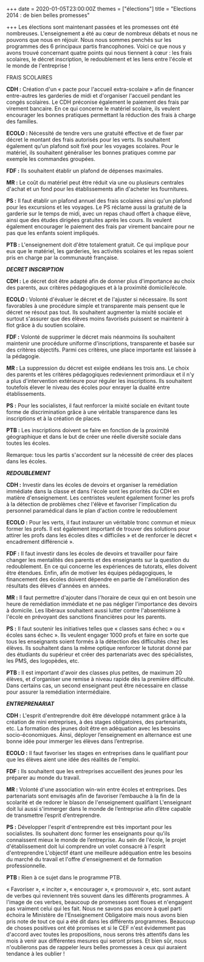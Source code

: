 +++
date = 2020-01-05T23:00:00Z
themes = ["élections"]
title = "Elections 2014 : de bien belles promesses"

+++
Les élections sont maintenant passées et les promesses ont été nombreuses. L'enseignement a été au cœur de nombreux débats et nous ne pouvons que nous en réjouir. Nous nous sommes penchés sur les programmes des 6 principaux partis francophones. Voici ce que nous y avons trouvé concernant quatre points qui nous tiennent à cœur : les frais scolaires, le décret inscription, le redoublement et les liens entre l'école et le monde de l'entreprise !

FRAIS SCOLAIRES

**CDH :** Création d'un « pacte pour l'accueil extra-scolaire » afin de financer entre-autres les garderies de midi et d'organiser l'accueil pendant les congés scolaires. Le CDH préconise également le paiement des frais par virement bancaire. En ce qui concerne le matériel scolaire, ils veulent encourager les bonnes pratiques permettant la réduction des frais à charge des familles.

**ECOLO :** Nécessité de tendre vers une gratuité effective et de fixer par décret le montant des frais autorisés pour les verts. Ils souhaitent également qu'un plafond soit fixé pour les voyages scolaires. Pour le matériel, ils souhaitent généraliser les bonnes pratiques comme par exemple les commandes groupées.

**FDF :** Ils souhaitent établir un plafond de dépenses maximales.

**MR :** Le coût du matériel peut être réduit via une ou plusieurs centrales d'achat et un fond pour les établissements afin d'acheter les fournitures.

**PS :** Il faut établir un plafond annuel des frais scolaires ainsi qu'un plafond pour les excursions et les voyages. Le PS réclame aussi la gratuité de la garderie sur le temps de midi, avec un repas chaud offert à chaque élève, ainsi que des études dirigées gratuites après les cours. Ils veulent également encourager le paiement des frais par virement bancaire pour ne pas que les enfants soient impliqués.

**PTB :** L'enseignement doit d'être totalement gratuit. Ce qui implique pour eux que le matériel, les garderies, les activités scolaires et les repas soient pris en charge par la communauté française.

**_DECRET INSCRIPTION_**

**CDH :** Le décret doit être adapté afin de donner plus d'importance au choix des parents, aux critères pédagogiques et à la proximité domicile/école.

**ECOLO :** Volonté d'évaluer le décret et de l'ajuster si nécessaire. Ils sont favorables à une procédure simple et transparente mais pensent que le décret ne résout pas tout. Ils souhaitent augmenter la mixité sociale et surtout s'assurer que des élèves moins favorisés puissent se maintenir à flot grâce à du soutien scolaire.

**FDF :** Volonté de supprimer le décret mais néanmoins ils souhaitent maintenir une procédure uniforme d'inscriptions, transparente et basée sur des critères objectifs. Parmi ces critères, une place importante est laissée à la pédagogie.

**MR :** La suppression du décret est exigée endéans les trois ans. Le choix des parents et les critères pédagogiques redeviennent primordiaux et il n'y a plus d'intervention extérieure pour réguler les inscriptions. Ils souhaitent toutefois élever le niveau des écoles pour enrayer la dualité entre établissements.

**PS :** Pour les socialistes, il faut renforcer la mixité sociale en évitant toute forme de discrimination grâce à une véritable transparence dans les inscriptions et à la création de places.

**PTB :** Les inscriptions doivent se faire en fonction de la proximité géographique et dans le but de créer une réelle diversité sociale dans toutes les écoles.

Remarque: tous les partis s'accordent sur la nécessité de créer des places dans les écoles.

**_REDOUBLEMENT_**

**CDH :** Investir dans les écoles de devoirs et organiser la remédiation immédiate dans la classe et dans l'école sont les priorités du CDH en matière d'enseignement. Les centristes veulent également former les profs à la détection de problèmes chez l'élève et favoriser l'implication du personnel paramédical dans le plan d'action contre le redoublement

**ECOLO :** Pour les verts, il faut instaurer un véritable tronc commun et mieux former les profs. Il est également important de trouver des solutions pour attirer les profs dans les écoles dites « difficiles » et de renforcer le décret « encadrement différencié ».

**FDF :** Il faut investir dans les écoles de devoirs et travailler pour faire changer les mentalités des parents et des enseignants sur la question du redoublement. En ce qui concerne les expériences de tutorats, elles doivent être étendues. Enfin, afin de motiver les équipes pédagogiques, le financement des écoles doivent dépendre en partie de l'amélioration des résultats des élèves d'années en années.

**MR :** Il faut permettre d'ajouter dans l'horaire de ceux qui en ont besoin une heure de remédiation immédiate et ne pas négliger l'importance des devoirs à domicile. Les libéraux souhaitent aussi lutter contre l'absentéisme à l'école en prévoyant des sanctions financières pour les parents.

**PS :** Il faut soutenir les initiatives telles que « classes sans échec » ou « écoles sans échec ». Ils veulent engager 1000 profs et faire en sorte que tous les enseignants soient formés à la détection des difficultés chez les élèves. Ils souhaitent dans la même optique renforcer le tutorat donné par des étudiants du supérieur et créer des partenariats avec des spécialistes, les PMS, des logopèdes, etc.

**PTB :** Il est important d'avoir des classes plus petites, de maximum 20 élèves, et d'organiser une remise à niveau rapide dès la première difficulté. Dans certains cas, un second enseignant peut être nécessaire en classe pour assurer la remédiation intermédiaire.

**_ENTREPRENARIAT_**

**CDH :** L'esprit d'entreprendre doit être développé notamment grâce à la création de mini entreprises, à des stages obligatoires, des partenariats, etc. La formation des jeunes doit être en adéquation avec les besoins socio-économiques. Ainsi, déployer l’enseignement en alternance est une bonne idée pour immerger les élèves dans l’entreprise.

**ECOLO :** Il faut favoriser les stages en entreprises dans le qualifiant pour que les élèves aient une idée des réalités de l'emploi.

**FDF :** Ils souhaitent que les entreprises accueillent des jeunes pour les préparer au monde du travail.

**MR :** Volonté d'une association win-win entre écoles et entreprises. Des partenariats sont envisagés afin de favoriser l’embauche à la fin de la scolarité et de redorer le blason de l'enseignement qualifiant L'enseignant doit lui aussi s'immerger dans le monde de l’entreprise afin d’être capable de transmettre l’esprit d’entreprendre.

**PS :** Développer l'esprit d'entreprendre est très important pour les socialistes. Ils souhaitent donc former les enseignants pour qu'ils connaissent mieux le monde de l’entreprise. Au sein de l'école, le projet d'établissement doit lui comprendre un volet consacré à l'esprit d'entreprendre L'objectif étant une meilleure adéquation entre les besoins du marché du travail et l'offre d'enseignement et de formation professionnelle.

**PTB :** Rien à ce sujet dans le programme PTB.

« Favoriser », « inciter », « encourager », « promouvoir », etc. sont autant de verbes qui reviennent très souvent dans les différents programmes. À l'image de ces verbes, beaucoup de promesses sont floues et n'engagent pas vraiment celui qui les fait. Nous ne savons pas encore à quel parti échoira le Ministère de l'Enseignement Obligatoire mais nous avons bien pris note de tout ce qui a été dit dans les différents programmes. Beaucoup de choses positives ont été promises et si le CEF n'est évidemment pas d'accord avec toutes les propositions, nous serons très attentifs dans les mois à venir aux différentes mesures qui seront prises. Et bien sûr, nous n'oublierons pas de rappeler leurs belles promesses à ceux qui auraient tendance à les oublier !